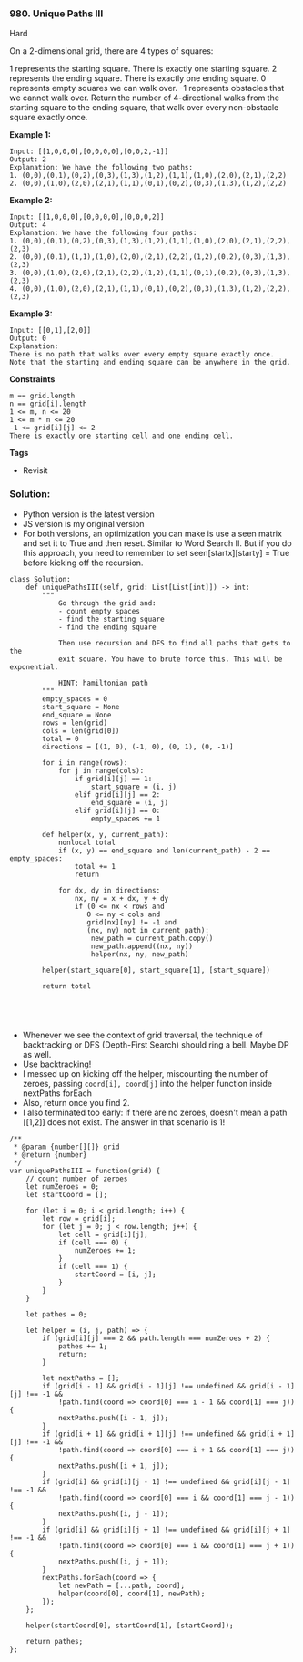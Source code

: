 ### 980. Unique Paths III
Hard

On a 2-dimensional grid, there are 4 types of squares:

1 represents the starting square.  There is exactly one starting square.
2 represents the ending square.  There is exactly one ending square.
0 represents empty squares we can walk over.
-1 represents obstacles that we cannot walk over.
Return the number of 4-directional walks from the starting square to the ending square, that walk over every non-obstacle square exactly once. 

**Example 1:**
```
Input: [[1,0,0,0],[0,0,0,0],[0,0,2,-1]]
Output: 2
Explanation: We have the following two paths: 
1. (0,0),(0,1),(0,2),(0,3),(1,3),(1,2),(1,1),(1,0),(2,0),(2,1),(2,2)
2. (0,0),(1,0),(2,0),(2,1),(1,1),(0,1),(0,2),(0,3),(1,3),(1,2),(2,2)
```

**Example 2:**
```
Input: [[1,0,0,0],[0,0,0,0],[0,0,0,2]]
Output: 4
Explanation: We have the following four paths: 
1. (0,0),(0,1),(0,2),(0,3),(1,3),(1,2),(1,1),(1,0),(2,0),(2,1),(2,2),(2,3)
2. (0,0),(0,1),(1,1),(1,0),(2,0),(2,1),(2,2),(1,2),(0,2),(0,3),(1,3),(2,3)
3. (0,0),(1,0),(2,0),(2,1),(2,2),(1,2),(1,1),(0,1),(0,2),(0,3),(1,3),(2,3)
4. (0,0),(1,0),(2,0),(2,1),(1,1),(0,1),(0,2),(0,3),(1,3),(1,2),(2,2),(2,3)
```

**Example 3:**
```
Input: [[0,1],[2,0]]
Output: 0
Explanation: 
There is no path that walks over every empty square exactly once.
Note that the starting and ending square can be anywhere in the grid.
``` 

**Constraints**
```
m == grid.length
n == grid[i].length
1 <= m, n <= 20
1 <= m * n <= 20
-1 <= grid[i][j] <= 2
There is exactly one starting cell and one ending cell.
```

**Tags**
- Revisit
### Solution:
- Python version is the latest version
- JS version is my original version
- For both versions, an optimization you can make is use a seen matrix and set it to True and then reset. Similar to Word Search II. But if you do this approach, you need to remember to set seen[startx][starty] = True before kicking off the recursion.
```
class Solution:
    def uniquePathsIII(self, grid: List[List[int]]) -> int:
        """
            Go through the grid and:
            - count empty spaces
            - find the starting square
            - find the ending square
            
            Then use recursion and DFS to find all paths that gets to the
            exit square. You have to brute force this. This will be exponential.
            
            HINT: hamiltonian path
        """
        empty_spaces = 0
        start_square = None
        end_square = None
        rows = len(grid)
        cols = len(grid[0])
        total = 0
        directions = [(1, 0), (-1, 0), (0, 1), (0, -1)]
        
        for i in range(rows):
            for j in range(cols):
                if grid[i][j] == 1:
                    start_square = (i, j)
                elif grid[i][j] == 2:
                    end_square = (i, j)
                elif grid[i][j] == 0:
                    empty_spaces += 1
        
        def helper(x, y, current_path):
            nonlocal total
            if (x, y) == end_square and len(current_path) - 2 == empty_spaces:
                total += 1
                return
            
            for dx, dy in directions:
                nx, ny = x + dx, y + dy
                if (0 <= nx < rows and
                   0 <= ny < cols and
                   grid[nx][ny] != -1 and
                   (nx, ny) not in current_path):
                    new_path = current_path.copy()
                    new_path.append((nx, ny))
                    helper(nx, ny, new_path)
        
        helper(start_square[0], start_square[1], [start_square])
        
        return total
                 
            
            
        
```

- Whenever we see the context of grid traversal, the technique of backtracking or DFS (Depth-First Search) should ring a bell. Maybe DP as well.
- Use backtracking!
- I messed up on kicking off the helper, miscounting the number of zeroes, passing `coord[i], coord[j]` into the helper function inside nextPaths forEach
- Also, return once you find 2.
- I also terminated too early: if there are no zeroes, doesn't mean a path [[1,2]] does not exist. The answer in that scenario is 1!

```
/**
 * @param {number[][]} grid
 * @return {number}
 */
var uniquePathsIII = function(grid) {
    // count number of zeroes
    let numZeroes = 0;
    let startCoord = [];
    
    for (let i = 0; i < grid.length; i++) {
        let row = grid[i];
        for (let j = 0; j < row.length; j++) {
            let cell = grid[i][j];
            if (cell === 0) {
                numZeroes += 1;
            }
            if (cell === 1) {
                startCoord = [i, j];
            }
        }
    }
    
    let pathes = 0;
    
    let helper = (i, j, path) => {
        if (grid[i][j] === 2 && path.length === numZeroes + 2) {
            pathes += 1;
            return;
        }
        
        let nextPaths = [];
        if (grid[i - 1] && grid[i - 1][j] !== undefined && grid[i - 1][j] !== -1 &&
            !path.find(coord => coord[0] === i - 1 && coord[1] === j)) {
            nextPaths.push([i - 1, j]);
        }
        if (grid[i + 1] && grid[i + 1][j] !== undefined && grid[i + 1][j] !== -1 &&
            !path.find(coord => coord[0] === i + 1 && coord[1] === j)) {
            nextPaths.push([i + 1, j]);
        }
        if (grid[i] && grid[i][j - 1] !== undefined && grid[i][j - 1] !== -1 &&
            !path.find(coord => coord[0] === i && coord[1] === j - 1)) {
            nextPaths.push([i, j - 1]);
        }
        if (grid[i] && grid[i][j + 1] !== undefined && grid[i][j + 1] !== -1 &&
            !path.find(coord => coord[0] === i && coord[1] === j + 1)) {
            nextPaths.push([i, j + 1]);
        }        
        nextPaths.forEach(coord => {
            let newPath = [...path, coord];
            helper(coord[0], coord[1], newPath);
        });
    };
    
    helper(startCoord[0], startCoord[1], [startCoord]);
    
    return pathes;
};
```
